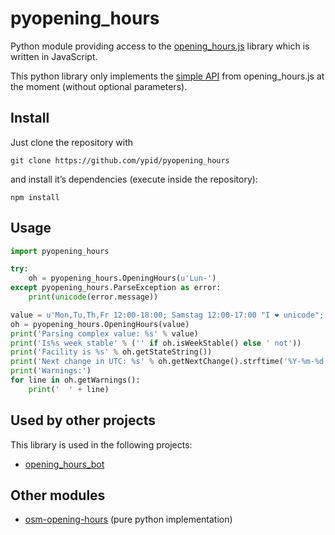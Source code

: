 # pyopening_hours
Python module providing access to the [opening_hours.js][oh-lib] library which is written in JavaScript.

[oh-lib]: https://github.com/ypid/opening_hours.js

This python library only implements the [simple API](https://github.com/ypid/opening_hours.js#simple-api) from opening_hours.js at the moment (without optional parameters).

## Install

Just clone the repository with

```
git clone https://github.com/ypid/pyopening_hours
```

and install it’s dependencies (execute inside the repository):
```
npm install
```

## Usage

```python
import pyopening_hours

try:
    oh = pyopening_hours.OpeningHours(u'Lun-')
except pyopening_hours.ParseException as error:
    print(unicode(error.message))

value = u'Mon,Tu,Th,Fr 12:00-18:00; Samstag 12:00-17:00 "I ❤ unicode"; Th[3] OFF; Th[-1] off'
oh = pyopening_hours.OpeningHours(value)
print('Parsing complex value: %s' % value)
print('Is%s week stable' % ('' if oh.isWeekStable() else ' not'))
print('Facility is %s' % oh.getStateString())
print('Next change in UTC: %s' % oh.getNextChange().strftime('%Y-%m-%d %H:%M:%S'))
print('Warnings:')
for line in oh.getWarnings():
    print('  ' + line)
```

## Used by other projects
This library is used in the following projects:

* [opening\_hours\_bot][]

[opening\_hours\_bot]: https://github.com/ypid/opening_hours_bot

## Other modules
* [osm-opening-hours](https://github.com/martinfilliau/osm-opening-hours) (pure python implementation)
